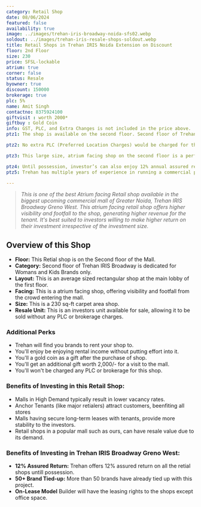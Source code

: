 ```yaml
---
category: Retail Shop
date: 08/06/2024
featured: false
availability: true
image: ../images/trehan-iris-broadway-noida-sfs02.webp
soldout: ../images/trehan-iris-resale-shops-soldout.webp
title: Retail Shops in Trehan IRIS Noida Extension on Discount
floor: 2nd Floor
size: 230
price: SFSL-lockable
atrium: true
corner: false
status: Resale
byowner: true
discount: 150000
brokerage: true
plc: 5%
name: Amit Singh
contactno: 8375924100
giftvisit : worth 2000*
giftbuy : Gold Coin
info: GST, PLC, and Extra Changes is not included in the price above.
ptz1: The shop is available on the second floor. Second floor of Trehan IRIS Broadway is dedicated for Womens and Kids Retail Stores.

ptz2: No extra PLC (Preferred Location Charges) would be charged for this shop even though the shop is atrium facing and right beside the escalators.

ptz3: This large size, atrium facing shop on the second floor is a perfect match for an established womens and kids brand. Trehan already has tied up with multiple such brand for renting shops upon its Grand opening.

ptz4: Until possession, investor’s can also enjoy 12% annual assured return by the builder.
ptz5: Trehan has multiple years of experience in running a commercial project on lease model, so the investors can be assured for rental yield from their shop for a long period of time.

---
```



> _This is one of the best Atrium facing Retail shop available in the biggest upcoming commercial mall of Greater Noida, Trehan IRIS Broadway Greno West. This atrium facing retail shop offers higher visibility and footfall to the shop, generating higher revenue for the tenant. It's best suited to investors willing to make higher return on their investment irrespective of the investment size._

## Overview of this Shop
* **Floor:** This Retial shop is on the Second floor of the Mall.
* **Category:** Second floor of Trehan IRIS Broadway is dedicated for Womans and Kids Brands only.
* **Layout:** This is an average sized rectangular shop at the main lobby of the first floor.
* **Facing:** This is a atrium facing shop, offering visibility and footfall from the crowd entering the mall.
* **Size:** This is a 230 sq-ft carpet area shop.
* **Resale Unit:** This is an investors unit available for sale, allowing it to be sold without any PLC or brokerage charges.

### Additional Perks
* Trehan will find you brands to rent your shop to.
* You'll enjoy be enjoying rental income without putting effort into it.
* You'll a gold coin as a gift after the purchase of shop.
* You'll get an additional gift worth 2,000/- for a visit to the mall.
* You'll won't be charged any PLC or brokerage for this shop.

### Benefits of Investing in this Retail Shop:
* Malls in High Demand typically result in lower vacancy rates.
* Anchor Tenants (like major retialers) attract customers, beenfiting all stores
* Malls having secure long-term leases with tenants, provide more stability to the investors.
* Retail shops in a popular mall such as ours, can have resale value due to its demand.

### Benefits of Investing in Trehan IRIS Broadway Greno West:
* **12% Assured Return:** Trehan offers 12% assured return on all the retial shops untill possession.
* **50+ Brand Tied-up:** More than 50 brands have already tied up with this project.
* **On-Lease Model** Builder will have the leasing rights to the shops except office space.